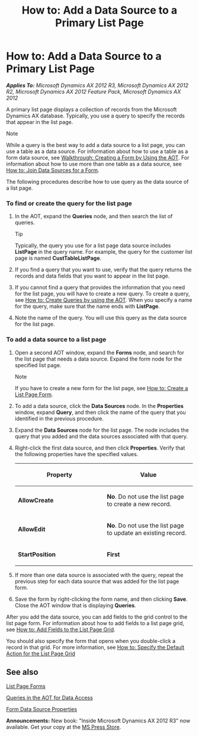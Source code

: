 ﻿---
title: 'How to: Add a Data Source to a Primary List Page'
TOCTitle: 'How to: Add a Data Source to a Primary List Page'
ms:assetid: 3a3cf68e-b824-4d4e-a462-3b769fb216e4
ms:mtpsurl: https://msdn.microsoft.com/en-us/library/Cc596921(v=AX.60)
ms:contentKeyID: 35242878
ms.date: 05/18/2015
mtps_version: v=AX.60
---

# How to: Add a Data Source to a Primary List Page 


_**Applies To:** Microsoft Dynamics AX 2012 R3, Microsoft Dynamics AX 2012 R2, Microsoft Dynamics AX 2012 Feature Pack, Microsoft Dynamics AX 2012_

A primary list page displays a collection of records from the Microsoft Dynamics AX database. Typically, you use a query to specify the records that appear in the list page.


> [!NOTE]
> <P>While a query is the best way to add a data source to a list page, you can use a table as a data source. For information about how to use a table as a form data source, see <A href="walkthrough-creating-a-form-by-using-the-aot.md">Walkthrough: Creating a Form by Using the AOT</A>. For information about how to use more than one table as a data source, see <A href="how-to-join-data-sources-for-a-form.md">How to: Join Data Sources for a Form</A>.</P>



The following procedures describe how to use query as the data source of a list page.

### To find or create the query for the list page

1.  In the AOT, expand the **Queries** node, and then search the list of queries.
    

    > [!TIP]
    > <P>Typically, the query you use for a list page data source includes <STRONG>ListPage</STRONG> in the query name. For example, the query for the customer list page is named <STRONG>CustTableListPage</STRONG>.</P>



2.  If you find a query that you want to use, verify that the query returns the records and data fields that you want to appear in the list page.

3.  If you cannot find a query that provides the information that you need for the list page, you will have to create a new query. To create a query, see [How to: Create Queries by using the AOT](how-to-create-queries-by-using-the-aot.md). When you specify a name for the query, make sure that the name ends with **ListPage**.

4.  Note the name of the query. You will use this query as the data source for the list page.

### To add a data source to a list page

1.  Open a second AOT window, expand the **Forms** node, and search for the list page that needs a data source. Expand the form node for the specified list page.
    

    > [!NOTE]
    > <P>If you have to create a new form for the list page, see <A href="how-to-create-a-list-page-form.md">How to: Create a List Page Form</A>.</P>



2.  To add a data source, click the **Data Sources** node. In the **Properties** window, expand **Query**, and then click the name of the query that you identified in the previous procedure.

3.  Expand the **Data Sources** node for the list page. The node includes the query that you added and the data sources associated with that query.

4.  Right-click the first data source, and then click **Properties**. Verify that the following properties have the specified values.
    
    <table>
    <colgroup>
    <col style="width: 50%" />
    <col style="width: 50%" />
    </colgroup>
    <thead>
    <tr class="header">
    <th><p>Property</p></th>
    <th><p>Value</p></th>
    </tr>
    </thead>
    <tbody>
    <tr class="odd">
    <td><p><strong>AllowCreate</strong></p></td>
    <td><p><strong>No</strong>. Do not use the list page to create a new record.</p></td>
    </tr>
    <tr class="even">
    <td><p><strong>AllowEdit</strong></p></td>
    <td><p><strong>No</strong>. Do not use the list page to update an existing record.</p></td>
    </tr>
    <tr class="odd">
    <td><p><strong>StartPosition</strong></p></td>
    <td><p><strong>First</strong></p></td>
    </tr>
    </tbody>
    </table>


5.  If more than one data source is associated with the query, repeat the previous step for each data source that was added for the list page form.

6.  Save the form by right-clicking the form name, and then clicking **Save**. Close the AOT window that is displaying **Queries**.

After you add the data source, you can add fields to the grid control to the list page form. For information about how to add fields to a list page grid, see [How to: Add Fields to the List Page Grid](how-to-add-fields-to-the-list-page-grid.md).

You should also specify the form that opens when you double-click a record in that grid. For more information, see [How to: Specify the Default Action for the List Page Grid](how-to-specify-the-default-action-for-the-list-page-grid.md)

## See also

[List Page Forms](list-page-forms.md)

[Queries in the AOT for Data Access](queries-in-the-aot-for-data-access.md)

[Form Data Source Properties](form-data-source-properties.md)

  
**Announcements:** New book: "Inside Microsoft Dynamics AX 2012 R3" now available. Get your copy at the [MS Press Store](https://www.microsoftpressstore.com/store/inside-microsoft-dynamics-ax-2012-r3-9780735685109).

